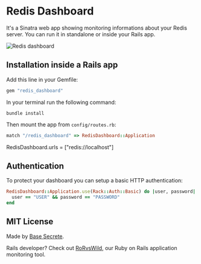 # Redis Dashboard

It's a Sinatra web app showing monitoring informations about your Redis server.
You can run it in standalone or inside your Rails app.

![Redis dashboard](https://github.com/BaseSecrete/redis_dashboard/blob/master/screenshot.jpg)

## Installation inside a Rails app

Add this line in your Gemfile:
```ruby
gem "redis_dashboard"
```

In your terminal run the following command:
```shell
bundle install
```

Then mount the app from `config/routes.rb`:
```ruby
match "/redis_dashboard" => RedisDashboard::Application
```

RedisDashboard.urls = ["redis://localhost"]

## Authentication

To protect your dashboard you can setup a basic HTTP authentication:

```ruby
RedisDashboard::Application.use(Rack::Auth::Basic) do |user, password|
  user == "USER" && password == "PASSWORD"
end
```

## MIT License

Made by [Base Secrete](basesecrete.com).

Rails developer? Check out [RoRvsWild](rorvswild.com), our Ruby on Rails application monitoring tool.
